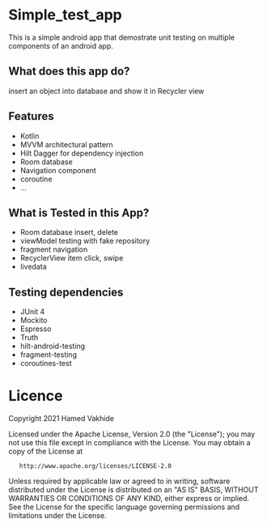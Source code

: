 # Simple_test_app
 This is a simple android app that demostrate unit testing on multiple components of an android app.

## What does this app do?
 insert an object into database and show it in Recycler view

## Features
- Kotlin
- MVVM architectural pattern
- Hilt Dagger for dependency injection
- Room database
- Navigation component
- coroutine
- ...

## What is Tested in this App?
- Room database insert, delete
- viewModel testing with fake repository
- fragment navigation 
- RecyclerView item click, swipe
- livedata

## Testing dependencies
- JUnit 4
- Mockito
- Espresso
- Truth
- hilt-android-testing
- fragment-testing
- coroutines-test

# Licence

   Copyright 2021 Hamed Vakhide

   Licensed under the Apache License, Version 2.0 (the "License");
   you may not use this file except in compliance with the License.
   You may obtain a copy of the License at

       http://www.apache.org/licenses/LICENSE-2.0

   Unless required by applicable law or agreed to in writing, software
   distributed under the License is distributed on an "AS IS" BASIS,
   WITHOUT WARRANTIES OR CONDITIONS OF ANY KIND, either express or implied.
   See the License for the specific language governing permissions and
   limitations under the License.